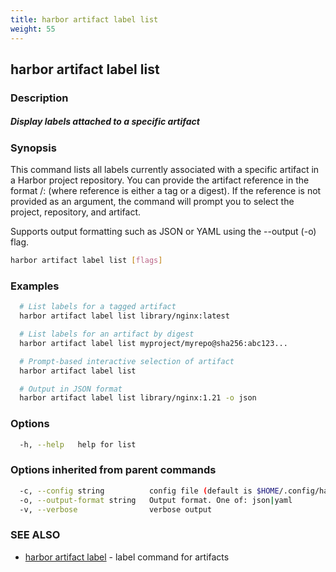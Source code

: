 ```yaml
---
title: harbor artifact label list
weight: 55
---
```

## harbor artifact label list

### Description

##### Display labels attached to a specific artifact

### Synopsis

This command lists all labels currently associated with a specific artifact in a Harbor project repository.
You can provide the artifact reference in the format <project>/<repository>:<reference> (where reference is either a tag or a digest).
If the reference is not provided as an argument, the command will prompt you to select the project, repository, and artifact.

Supports output formatting such as JSON or YAML using the --output (-o) flag.

```sh
harbor artifact label list [flags]
```

### Examples

```sh
  # List labels for a tagged artifact
  harbor artifact label list library/nginx:latest

  # List labels for an artifact by digest
  harbor artifact label list myproject/myrepo@sha256:abc123...

  # Prompt-based interactive selection of artifact
  harbor artifact label list

  # Output in JSON format
  harbor artifact label list library/nginx:1.21 -o json
```

### Options

```sh
  -h, --help   help for list
```

### Options inherited from parent commands

```sh
  -c, --config string          config file (default is $HOME/.config/harbor-cli/config.yaml)
  -o, --output-format string   Output format. One of: json|yaml
  -v, --verbose                verbose output
```

### SEE ALSO

* [harbor artifact label](harbor-artifact-label.md)	 - label command for artifacts

